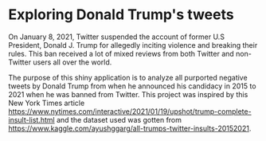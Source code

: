 # Exploring Donald Trump's tweets
On January 8, 2021, Twitter suspended the account of former U.S President, Donald J. Trump for allegedly inciting violence and breaking their rules. This ban received a lot of mixed reviews from both Twitter and non-Twitter users all over the world.

The purpose of this shiny application is to analyze all purported negative tweets by Donald Trump from when he announced his candidacy in 2015 to 2021 when he was banned from Twitter. This project was inspired by this New York Times article https://www.nytimes.com/interactive/2021/01/19/upshot/trump-complete-insult-list.html and the dataset used was gotten from https://www.kaggle.com/ayushggarg/all-trumps-twitter-insults-20152021.
